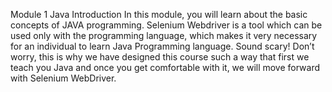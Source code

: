 Module 1 Java Introduction
In this module, you will learn about the basic concepts of JAVA programming. Selenium Webdriver is a tool which can be used only with the programming language, which makes it very necessary for an individual to learn Java Programming language. Sound scary! Don’t worry, this is why we have designed this course such a way that first we teach you Java and once you get comfortable with it, we will move forward with Selenium WebDriver.